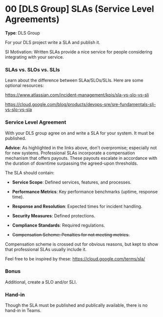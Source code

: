 # 00 [DLS Group] SLAs (Service Level Agreements)

**Type**: DLS Group

For your DLS project write a SLA and publish it. 

SI Motivation: Written SLAs provide a nice service for people considering integrating with your service. 


### SLAs vs. SLOs vs. SLIs

Learn about the difference between SLAa/SLOs/SLIs. Here are some optional resources:

https://www.atlassian.com/incident-management/kpis/sla-vs-slo-vs-sli

https://cloud.google.com/blog/products/devops-sre/sre-fundamentals-sli-vs-slo-vs-sla


### Service Level Agreement

With your DLS group agree on and write a SLA for your system. It must be published. 

**Advice**: As highlighted in the links above, don't overpromise; especially not for new systems. Professional SLAs incorporate a compensation mechanism that offers payouts. These payouts escalate in accordance with the duration of downtime surpassing the agreed-upon thresholds.

The SLA should contain:
 
* **Service Scope**: Defined services, features, and processes.

* **Performance Metrics**: Key performance benchmarks (uptime, response time).

* **Response and Resolution**: Expected times for incident handling.

* **Security Measures**: Defined protections.

* **Compliance Standards**: Required regulations.

* ~~Compensation Scheme: Penalties for not meeting metrics.~~

Compensation scheme is crossed out for obvious reasons, but kept to show that professional SLAs usually include it.

Feel free to be inspired by these: https://cloud.google.com/terms/sla/

### Bonus

Additional, create a SLO and/or SLI.

### Hand-in

Though the SLA must be published and publically available, there is no hand-in in Teams.
